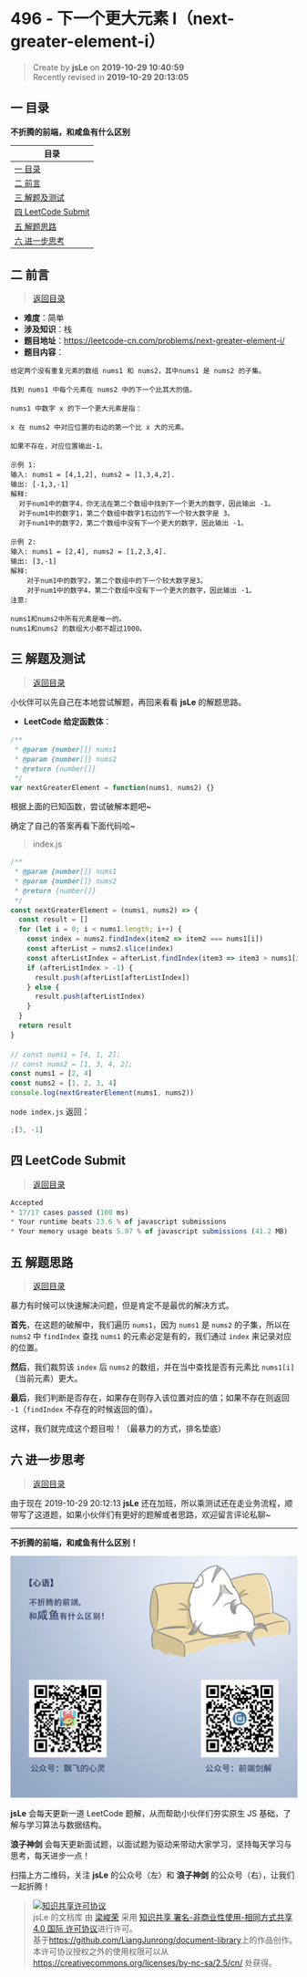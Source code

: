 # 496 - 下一个更大元素 I（next-greater-element-i）

> Create by **jsLe** on **2019-10-29 10:40:59**  
> Recently revised in **2019-10-29 20:13:05**

## <a name="chapter-one" id="chapter-one"></a>一 目录

**不折腾的前端，和咸鱼有什么区别**

| 目录                                                                                             |
| ------------------------------------------------------------------------------------------------ |
| [一 目录](#chapter-one)                                                                          |
| <a name="catalog-chapter-two" id="catalog-chapter-two"></a>[二 前言](#chapter-two)               |
| <a name="catalog-chapter-three" id="catalog-chapter-three"></a>[三 解题及测试](#chapter-three)   |
| <a name="catalog-chapter-four" id="catalog-chapter-four"></a>[四 LeetCode Submit](#chapter-four) |
| <a name="catalog-chapter-five" id="catalog-chapter-five"></a>[五 解题思路](#chapter-five)        |
| <a name="catalog-chapter-six" id="catalog-chapter-six"></a>[六 进一步思考](#chapter-six)         |

## <a name="chapter-two" id="chapter-two"></a>二 前言

> [返回目录](#chapter-one)

- **难度**：简单
- **涉及知识**：栈
- **题目地址**：https://leetcode-cn.com/problems/next-greater-element-i/
- **题目内容**：

```
给定两个没有重复元素的数组 nums1 和 nums2，其中nums1 是 nums2 的子集。

找到 nums1 中每个元素在 nums2 中的下一个比其大的值。

nums1 中数字 x 的下一个更大元素是指：

x 在 nums2 中对应位置的右边的第一个比 x 大的元素。

如果不存在，对应位置输出-1。

示例 1:
输入: nums1 = [4,1,2], nums2 = [1,3,4,2].
输出: [-1,3,-1]
解释:
  对于num1中的数字4，你无法在第二个数组中找到下一个更大的数字，因此输出 -1。
  对于num1中的数字1，第二个数组中数字1右边的下一个较大数字是 3。
  对于num1中的数字2，第二个数组中没有下一个更大的数字，因此输出 -1。

示例 2:
输入: nums1 = [2,4], nums2 = [1,2,3,4].
输出: [3,-1]
解释:
    对于num1中的数字2，第二个数组中的下一个较大数字是3。
    对于num1中的数字4，第二个数组中没有下一个更大的数字，因此输出 -1。
注意:

nums1和nums2中所有元素是唯一的。
nums1和nums2 的数组大小都不超过1000。
```

## <a name="chapter-three" id="chapter-three"></a>三 解题及测试

> [返回目录](#chapter-one)

小伙伴可以先自己在本地尝试解题，再回来看看 **jsLe** 的解题思路。

- **LeetCode 给定函数体**：

```js
/**
 * @param {number[]} nums1
 * @param {number[]} nums2
 * @return {number[]}
 */
var nextGreaterElement = function(nums1, nums2) {}
```

根据上面的已知函数，尝试破解本题吧~

确定了自己的答案再看下面代码哈~

> index.js

```js
/**
 * @param {number[]} nums1
 * @param {number[]} nums2
 * @return {number[]}
 */
const nextGreaterElement = (nums1, nums2) => {
  const result = []
  for (let i = 0; i < nums1.length; i++) {
    const index = nums2.findIndex(item2 => item2 === nums1[i])
    const afterList = nums2.slice(index)
    const afterListIndex = afterList.findIndex(item3 => item3 > nums1[i])
    if (afterListIndex > -1) {
      result.push(afterList[afterListIndex])
    } else {
      result.push(afterListIndex)
    }
  }
  return result
}

// const nums1 = [4, 1, 2];
// const nums2 = [1, 3, 4, 2];
const nums1 = [2, 4]
const nums2 = [1, 2, 3, 4]
console.log(nextGreaterElement(nums1, nums2))
```

`node index.js` 返回：

```js
;[3, -1]
```

## <a name="chapter-four" id="chapter-four"></a>四 LeetCode Submit

> [返回目录](#chapter-one)

```js
Accepted
* 17/17 cases passed (100 ms)
* Your runtime beats 23.6 % of javascript submissions
* Your memory usage beats 5.97 % of javascript submissions (41.2 MB)
```

## <a name="chapter-five" id="chapter-five"></a>五 解题思路

> [返回目录](#chapter-one)

暴力有时候可以快速解决问题，但是肯定不是最优的解决方式。

**首先**，在这题的破解中，我们遍历 `nums1`，因为 `nums1` 是 `nums2` 的子集，所以在 `nums2` 中 `findIndex` 查找 `nums1` 的元素必定是有的，我们通过 `index` 来记录对应的位置。

**然后**，我们裁剪该 `index` 后 `nums2` 的数组，并在当中查找是否有元素比 `nums1[i]` （当前元素）更大。

**最后**，我们判断是否存在，如果存在则存入该位置对应的值；如果不存在则返回 `-1`（`findIndex` 不存在的时候返回的值）。

这样，我们就完成这个题目啦！（最暴力的方式，排名垫底）

## <a name="chapter-six" id="chapter-six"></a>六 进一步思考

> [返回目录](#chapter-one)

由于现在 2019-10-29 20:12:13 **jsLe** 还在加班，所以乘测试还在走业务流程，顺带写了这道题，如果小伙伴们有更好的题解或者思路，欢迎留言评论私聊~

---

**不折腾的前端，和咸鱼有什么区别！**

![图](../../../public-repertory/img/z-index-small.png)

**jsLe** 会每天更新一道 LeetCode 题解，从而帮助小伙伴们夯实原生 JS 基础，了解与学习算法与数据结构。

**浪子神剑** 会每天更新面试题，以面试题为驱动来带动大家学习，坚持每天学习与思考，每天进步一点！

扫描上方二维码，关注 **jsLe** 的公众号（左）和 **浪子神剑** 的公众号（右），让我们一起折腾！

> <a rel="license" href="http://creativecommons.org/licenses/by-nc-sa/4.0/"><img alt="知识共享许可协议" style="border-width:0" src="https://i.creativecommons.org/l/by-nc-sa/4.0/88x31.png" /></a><br /><span xmlns:dct="http://purl.org/dc/terms/" property="dct:title">jsLe 的文档库</span> 由 <a xmlns:cc="http://creativecommons.org/ns#" href="https://github.com/LiangJunrong/document-library" property="cc:attributionName" rel="cc:attributionURL">梁峻荣</a> 采用 <a rel="license" href="http://creativecommons.org/licenses/by-nc-sa/4.0/">知识共享 署名-非商业性使用-相同方式共享 4.0 国际 许可协议</a>进行许可。<br />基于<a xmlns:dct="http://purl.org/dc/terms/" href="https://github.com/LiangJunrong/document-library" rel="dct:source">https://github.com/LiangJunrong/document-library</a>上的作品创作。<br />本许可协议授权之外的使用权限可以从 <a xmlns:cc="http://creativecommons.org/ns#" href="https://creativecommons.org/licenses/by-nc-sa/2.5/cn/" rel="cc:morePermissions">https://creativecommons.org/licenses/by-nc-sa/2.5/cn/</a> 处获得。
